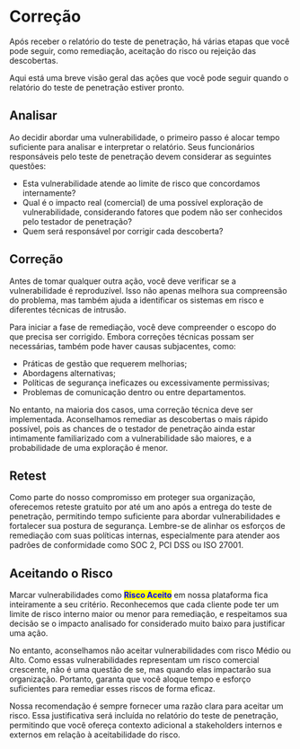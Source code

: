 # Correção

Após receber o relatório do teste de penetração, há várias etapas que você pode seguir, como remediação, aceitação do risco ou rejeição das descobertas.

Aqui está uma breve visão geral das ações que você pode seguir quando o relatório do teste de penetração estiver pronto.



## Analisar

Ao decidir abordar uma vulnerabilidade, o primeiro passo é alocar tempo suficiente para analisar e interpretar o relatório. Seus funcionários responsáveis ​​pelo teste de penetração devem considerar as seguintes questões:

* Esta vulnerabilidade atende ao limite de risco que concordamos internamente?
* Qual é o impacto real (comercial) de uma possível exploração de vulnerabilidade, considerando fatores que podem não ser conhecidos pelo testador de penetração?
* Quem será responsável por corrigir cada descoberta?



## Correção

Antes de tomar qualquer outra ação, você deve verificar se a vulnerabilidade é reproduzível. Isso não apenas melhora sua compreensão do problema, mas também ajuda a identificar os sistemas em risco e diferentes técnicas de intrusão.

Para iniciar a fase de remediação, você deve compreender o escopo do que precisa ser corrigido. Embora correções técnicas possam ser necessárias, também pode haver causas subjacentes, como:

* Práticas de gestão que requerem melhorias;
* Abordagens alternativas;
* Políticas de segurança ineficazes ou excessivamente permissivas;
* Problemas de comunicação dentro ou entre departamentos.

No entanto, na maioria dos casos, uma correção técnica deve ser implementada. Aconselhamos remediar as descobertas o mais rápido possível, pois as chances de o testador de penetração ainda estar intimamente familiarizado com a vulnerabilidade são maiores, e a probabilidade de uma exploração é menor.



## Retest

Como parte do nosso compromisso em proteger sua organização, oferecemos reteste gratuito por até um ano após a entrega do teste de penetração, permitindo tempo suficiente para abordar vulnerabilidades e fortalecer sua postura de segurança. Lembre-se de alinhar os esforços de remediação com suas políticas internas, especialmente para atender aos padrões de conformidade como SOC 2, PCI DSS ou ISO 27001.



## Aceitando o Risco

Marcar vulnerabilidades como <mark style="color:blue;">**Risco Aceito**</mark> em nossa plataforma fica inteiramente a seu critério. Reconhecemos que cada cliente pode ter um limite de risco interno maior ou menor para remediação, e respeitamos sua decisão se o impacto analisado for considerado muito baixo para justificar uma ação.

No entanto, aconselhamos não aceitar vulnerabilidades com risco Médio ou Alto. Como essas vulnerabilidades representam um risco comercial crescente, não é uma questão de se, mas quando elas impactarão sua organização. Portanto, garanta que você aloque tempo e esforço suficientes para remediar esses riscos de forma eficaz.

Nossa recomendação é sempre fornecer uma razão clara para aceitar um risco. Essa justificativa será incluída no relatório do teste de penetração, permitindo que você ofereça contexto adicional a stakeholders internos e externos em relação à aceitabilidade do risco.

